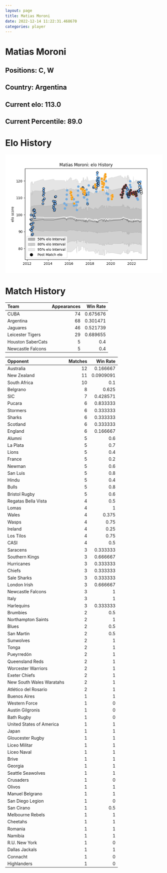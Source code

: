 ```yaml
---  
layout: page  
title: Matias Moroni  
date: 2022-12-14 11:22:31.468670  
categories: player  
---
```

# Matias Moroni

## Positions: C, W

## Country: Argentina

## Current elo: 113.0

## Current Percentile: 89.0

# Elo History


![elo history](history_MatiasMoroni.png)
# Match History


| Team              |   Appearances |   Win Rate |
|:------------------|--------------:|-----------:|
| CUBA              |            74 |   0.675676 |
| Argentina         |            68 |   0.301471 |
| Jaguares          |            46 |   0.521739 |
| Leicester Tigers  |            29 |   0.689655 |
| Houston SaberCats |             5 |   0.4      |
| Newcastle Falcons |             5 |   0.4      |

| Opponent                 |   Matches |   Win Rate |
|:-------------------------|----------:|-----------:|
| Australia                |        12 |  0.166667  |
| New Zealand              |        11 |  0.0909091 |
| South Africa             |        10 |  0.1       |
| Belgrano                 |         8 |  0.625     |
| SIC                      |         7 |  0.428571  |
| Pucara                   |         6 |  0.833333  |
| Stormers                 |         6 |  0.333333  |
| Sharks                   |         6 |  0.333333  |
| Scotland                 |         6 |  0.333333  |
| England                  |         6 |  0.166667  |
| Alumni                   |         5 |  0.6       |
| La Plata                 |         5 |  0.7       |
| Lions                    |         5 |  0.4       |
| France                   |         5 |  0.2       |
| Newman                   |         5 |  0.6       |
| San Luis                 |         5 |  0.8       |
| Hindu                    |         5 |  0.4       |
| Bulls                    |         5 |  0.8       |
| Bristol Rugby            |         5 |  0.6       |
| Regatas Bella Vista      |         4 |  0.5       |
| Lomas                    |         4 |  1         |
| Wales                    |         4 |  0.375     |
| Wasps                    |         4 |  0.75      |
| Ireland                  |         4 |  0.25      |
| Los Tilos                |         4 |  0.75      |
| CASI                     |         4 |  0.5       |
| Saracens                 |         3 |  0.333333  |
| Southern Kings           |         3 |  0.666667  |
| Hurricanes               |         3 |  0.333333  |
| Chiefs                   |         3 |  0.333333  |
| Sale Sharks              |         3 |  0.333333  |
| London Irish             |         3 |  0.666667  |
| Newcastle Falcons        |         3 |  1         |
| Italy                    |         3 |  1         |
| Harlequins               |         3 |  0.333333  |
| Brumbies                 |         2 |  0.5       |
| Northampton Saints       |         2 |  1         |
| Blues                    |         2 |  0.5       |
| San Martin               |         2 |  0.5       |
| Sunwolves                |         2 |  1         |
| Tonga                    |         2 |  1         |
| Pueyrredón               |         2 |  1         |
| Queensland Reds          |         2 |  1         |
| Worcester Warriors       |         2 |  1         |
| Exeter Chiefs            |         2 |  1         |
| New South Wales Waratahs |         2 |  1         |
| Atlético del Rosario     |         2 |  1         |
| Buenos Aires             |         1 |  1         |
| Western Force            |         1 |  0         |
| Austin Gilgronis         |         1 |  0         |
| Bath Rugby               |         1 |  0         |
| United States of America |         1 |  1         |
| Japan                    |         1 |  1         |
| Gloucester Rugby         |         1 |  1         |
| Liceo Militar            |         1 |  1         |
| Liceo Naval              |         1 |  1         |
| Brive                    |         1 |  1         |
| Georgia                  |         1 |  1         |
| Seattle Seawolves        |         1 |  1         |
| Crusaders                |         1 |  0         |
| Olivos                   |         1 |  1         |
| Manuel Belgrano          |         1 |  1         |
| San Diego Legion         |         1 |  0         |
| San Cirano               |         1 |  0.5       |
| Melbourne Rebels         |         1 |  1         |
| Cheetahs                 |         1 |  1         |
| Romania                  |         1 |  1         |
| Namibia                  |         1 |  1         |
| R.U. New York            |         1 |  0         |
| Dallas Jackals           |         1 |  1         |
| Connacht                 |         1 |  0         |
| Highlanders              |         1 |  0         |